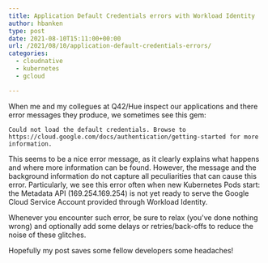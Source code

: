 ```yaml
---
title: Application Default Credentials errors with Workload Identity
author: hbanken
type: post
date: 2021-08-10T15:11:00+00:00
url: /2021/08/10/application-default-credentials-errors/
categories:
  - cloudnative
  - kubernetes
  - gcloud

---
```


When me and my collegues at Q42/Hue inspect our applications and there error messages they produce, we sometimes see this gem:

```
Could not load the default credentials. Browse to https://cloud.google.com/docs/authentication/getting-started for more information.
```

This seems to be a nice error message, as it clearly explains what happens and where more
information can be found. However, the message and the background information do
not capture all peculiarities that can cause this error. Particularly, we see
this error often when new Kubernetes Pods start: the Metadata API
(169.254.169.254) is not yet ready to serve the Google Cloud Service Account
provided through Workload Identity.

Whenever you encounter such error, be sure to relax (you've done nothing wrong)
and optionally add some delays or retries/back-offs to reduce the noise of these
glitches.

Hopefully my post saves some fellow developers some headaches!
